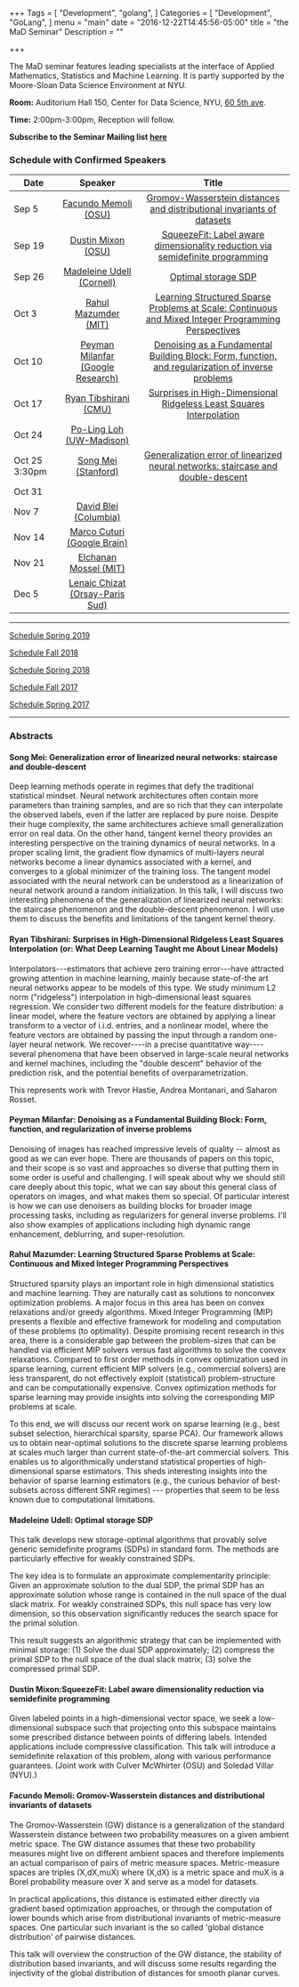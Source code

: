 +++
Tags = [
  "Development",
  "golang",
]
Categories = [
  "Development",
  "GoLang",
]
menu = "main"
date = "2016-12-22T14:45:56-05:00"
title = "the MaD Seminar"
Description = ""

+++

The MaD seminar features leading specialists at the interface
of Applied Mathematics, Statistics and Machine Learning. It is partly supported by the Moore-Sloan Data Science Environment at NYU.

**Room:** Auditorium Hall 150, Center for Data Science, NYU, [60 5th ave](https://www.google.com/maps/place/NYU+Center+for+Data+Science/@40.735016,-73.9969907,17z/data=!3m1!4b1!4m5!3m4!1s0x89c2599787834ad9:0x5dd8af15d9fbc8a3!8m2!3d40.735016!4d-73.994802).

**Time:** 2:00pm-3:00pm, Reception will follow. 

**Subscribe to the Seminar Mailing list [here](http://cims.nyu.edu/mailman/listinfo/mad)**


### Schedule with Confirmed Speakers


| Date        | Speaker       | Title |
| ----------- |:-------------:|:-----------:| 
| Sep 5 | [Facundo Memoli (OSU)](https://people.math.osu.edu/memolitechera.1/)  | [Gromov-Wasserstein distances and distributional invariants of datasets](#facundo) | 
| Sep 19 | [Dustin Mixon (OSU)](https://math.osu.edu/people/mixon.23) |  [SqueezeFit: Label aware dimensionality reduction via semidefinite programming](#dustin) |
| Sep 26 |  [Madeleine Udell (Cornell)](https://people.orie.cornell.edu/mru8/) |    [Optimal storage SDP](#udell)    |
| Oct 3 | [Rahul Mazumder (MIT)](http://www.mit.edu/~rahulmaz/) | [Learning Structured Sparse Problems at Scale: Continuous and Mixed Integer Programming Perspectives](#rahul) |
| Oct 10 |  [Peyman Milanfar (Google Research)](https://sites.google.com/view/milanfarhome/) | [Denoising as a Fundamental Building Block: Form, function, and regularization of inverse problems](#peyman) |
| Oct 17 | [Ryan Tibshirani (CMU)](http://www.stat.cmu.edu/~ryantibs/) | [Surprises in High-Dimensional Ridgeless Least Squares Interpolation](#ryan)  |
| Oct 24 |  [Po-Ling Loh (UW-Madison)](https://homepages.cae.wisc.edu/~loh/) |  |
| Oct 25 3:30pm |  [Song Mei (Stanford)](http://web.stanford.edu/~songmei/) | [Generalization error of linearized neural networks: staircase and double-descent](#song) |
| Oct 31 |  |  |
| Nov 7 | [David Blei (Columbia)](http://www.cs.columbia.edu/~blei/) |  |
| Nov 14 | [Marco Cuturi (Google Brain)](https://marcocuturi.net) |  |
| Nov 21 |  [Elchanan Mossel (MIT)](http://math.mit.edu/~elmos/)  |  |
| Dec 5 | [Lenaic Chizat (Orsay-Paris Sud)](https://lchizat.github.io)   |  |

---

[Schedule Spring 2019](https://mathsanddatanyu.github.io/website/seminar_spring2019/)

[Schedule Fall 2018](https://mathsanddatanyu.github.io/website/seminar_fall2018/)

[Schedule Spring 2018](https://mathsanddatanyu.github.io/website/seminar_spring2018/)

[Schedule Fall 2017](https://mathsanddatanyu.github.io/website/seminar_fall2017/)

[Schedule Spring 2017](https://mathsanddatanyu.github.io/website/seminar_spring2017/)

---
### Abstracts

#### <a name="song"></a> Song Mei: Generalization error of linearized neural networks: staircase and double-descent

Deep learning methods operate in regimes that defy the traditional statistical mindset. Neural network architectures often contain more parameters than training samples, and are so rich that they can interpolate the observed labels, even if the latter are replaced by pure noise. Despite their huge complexity, the same architectures achieve small generalization error on real data. On the other hand, tangent kernel theory provides an interesting perspective on the training dynamics of neural networks. In a proper scaling limit, the gradient flow dynamics of multi-layers neural networks become a linear dynamics associated with a kernel, and converges to a global minimizer of the training loss. The tangent model associated with the neural network can be understood as a linearization of neural network around a random initialization. 
In this talk, I will discuss two interesting phenomena of the generalization of linearized neural networks: the staircase phenomenon and the double-descent phenomenon. I will use them to discuss the benefits and limitations of the tangent kernel theory.


#### <a name="ryan"></a> Ryan Tibshirani: Surprises in High-Dimensional Ridgeless Least Squares Interpolation (or: What Deep Learning Taught me About Linear Models)

Interpolators---estimators that achieve zero training error---have attracted growing attention in machine learning, mainly because state-of-the art neural networks appear to be models of this type. We study minimum L2 norm ("ridgeless") interpolation in high-dimensional least squares regression. We consider two different models for the feature distribution: a linear model, where the feature vectors are obtained by applying a linear transform to a vector of i.i.d. entries, and a nonlinear model, where the feature vectors are obtained by passing the input through a random one-layer neural network. We recover----in a precise quantitative way----several phenomena that have been observed in large-scale neural networks and kernel machines,
including the "double descent" behavior of the prediction risk, and the potential benefits of overparametrization.

This represents work with Trevor Hastie, Andrea Montanari, and Saharon Rosset.


#### <a name="peyman"></a> Peyman Milanfar: Denoising as a Fundamental Building Block: Form, function, and regularization of inverse problems

Denoising of images has reached impressive levels of quality -- almost as good as we can ever hope. There are thousands of papers on this topic, and their scope is so vast and approaches so diverse that putting them in some order is useful and challenging. I will speak about why we should still care deeply about this topic, what we can say about this general class of operators on images, and what makes them so special. Of particular interest is how we can use denoisers as building blocks for broader image processing tasks, including as regularizers for general inverse problems. I'll also show examples of applications including high dynamic range enhancement, deblurring, and super-resolution.

#### <a name="rahul"></a> Rahul Mazumder: Learning Structured Sparse Problems at Scale: Continuous and Mixed Integer Programming Perspectives

Structured sparsity plays an important role in high dimensional statistics and machine learning. They are naturally cast as solutions to nonconvex optimization problems. A major focus in this area has been on convex relaxations and/or greedy algorithms. Mixed Integer Programming (MIP) presents a flexible and effective framework for modeling and computation of these problems (to optimality). Despite promising recent research in this area, there is a considerable gap between the problem-sizes that can be handled via efficient MIP solvers versus fast algorithms to solve the convex relaxations. Compared to first order methods in convex optimization used in sparse learning, current efficient MIP solvers (e.g., commercial solvers) are less transparent, do not effectively exploit (statistical) problem-structure and can be computationally expensive. Convex optimization methods for sparse learning may provide insights into solving the corresponding MIP problems at scale.

To this end, we will discuss our recent work on sparse learning (e.g., best subset selection, hierarchical sparsity, sparse PCA). Our framework allows us to obtain near-optimal solutions to the discrete sparse learning problems at scales much larger than current state-of-the-art commercial solvers.  This enables us to algorithmically understand statistical properties of high-dimensional sparse estimators. This sheds interesting insights into the behavior of sparse learning estimators (e.g., the curious behavior of best-subsets across different SNR regimes) --- properties that seem to be less known due to computational limitations.


#### <a name="udell"></a> Madeleine Udell: Optimal storage SDP

This talk develops new storage-optimal algorithms that provably
solve generic semidefinite programs (SDPs) in standard form.
The methods are particularly effective for weakly constrained SDPs.

The key idea is to formulate an approximate complementarity principle:
Given an approximate solution to the dual SDP,
the primal SDP has an approximate solution whose range is
contained in the null space of the dual slack matrix.
For weakly constrained SDPs, this null space has very low dimension,
so this observation significantly reduces the search space for the primal solution.

This result suggests an algorithmic strategy that can be implemented with minimal storage:
(1) Solve the dual SDP approximately;
(2) compress the primal SDP to the null space of the dual slack matrix;
(3) solve the compressed primal SDP.

#### <a name="dustin"></a> Dustin Mixon:SqueezeFit: Label aware dimensionality reduction via semidefinite programming

Given labeled points in a high-dimensional vector space, we seek a low-dimensional subspace such that projecting onto this subspace maintains some prescribed distance between points of differing labels. Intended applications include compressive classification. This talk will introduce a semidefinite relaxation of this problem, along with various performance guarantees. (Joint work with Culver McWhirter (OSU) and Soledad Villar (NYU).)

#### <a name="facundo"></a> Facundo Memoli: Gromov-Wasserstein distances and distributional invariants of datasets


The Gromov-Wasserstein (GW) distance is a generalization of the standard Wasserstein distance between two probability measures on a given ambient metric space. The GW distance assumes that these two probability measures might live on different ambient spaces and therefore implements an actual comparison of pairs of metric measure spaces. Metric-measure spaces are triples (X,dX,muX) where (X,dX) is a metric space and muX is a Borel probability measure over X and serve as a model for datasets.

In practical applications, this distance is estimated either directly via gradient based optimization approaches, or through the computation of lower bounds which arise from distributional invariants of metric-measure spaces. One particular such invariant is the so called 'global distance distribution' of pairwise distances. 

This talk will overview the construction of the GW distance, the stability of distribution based invariants, and will discuss some results regarding the injectivity of the global distribution of distances for smooth planar curves.



